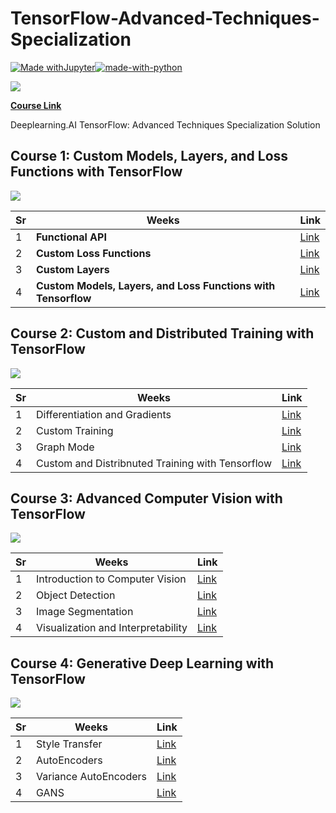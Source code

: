 # TensorFlow-Advanced-Techniques-Specialization

 [![Made withJupyter](https://img.shields.io/badge/Made%20with-Jupyter-orange?style=for-the-badge&logo=Jupyter)](https://jupyter.org/try)[![made-with-python](https://img.shields.io/badge/Made%20with-Python-1f425f.svg)](https://www.python.org/)

![](https://github.com/ashishpatel26/TensorFlow-Advanced-Techniques-Specialization/blob/main/images/main.jpg)

[**Course Link**](https://www.coursera.org/specializations/tensorflow-advanced-techniques)

Deeplearning.AI TensorFlow: Advanced Techniques Specialization Solution 

## Course 1: Custom Models, Layers, and Loss Functions with TensorFlow

![](https://github.com/ashishpatel26/TensorFlow-Advanced-Techniques-Specialization/blob/main/images/Course1.jpg)

| Sr   | Weeks                                                        | Link                                                         |
| ---- | ------------------------------------------------------------ | ------------------------------------------------------------ |
| 1    | **Functional API**                                           | [Link](https://github.com/ashishpatel26/TensorFlow-Advanced-Techniques-Specialization/tree/main/Course%201%20-%20Custom%20Models%2C%20Layers%2C%20and%20Loss%20Functions%20with%20TensorFlow/Week%201) |
| 2    | **Custom Loss Functions**                                    | [Link](https://github.com/ashishpatel26/TensorFlow-Advanced-Techniques-Specialization/tree/main/Course%201%20-%20Custom%20Models%2C%20Layers%2C%20and%20Loss%20Functions%20with%20TensorFlow/Week%202) |
| 3    | **Custom Layers**                                            | [Link](https://github.com/ashishpatel26/TensorFlow-Advanced-Techniques-Specialization/tree/main/Course%201%20-%20Custom%20Models%2C%20Layers%2C%20and%20Loss%20Functions%20with%20TensorFlow/Week%203) |
| 4    | **Custom Models, Layers, and Loss Functions with Tensorflow** | [Link](https://github.com/ashishpatel26/TensorFlow-Advanced-Techniques-Specialization/tree/main/Course%201%20-%20Custom%20Models%2C%20Layers%2C%20and%20Loss%20Functions%20with%20TensorFlow/Week%204) |

## Course 2: Custom and Distributed Training with TensorFlow

![](https://github.com/ashishpatel26/TensorFlow-Advanced-Techniques-Specialization/blob/main/images/Course2.jpg)

| Sr   | Weeks                                            | Link                                                         |
| ---- | ------------------------------------------------ | ------------------------------------------------------------ |
| 1    | Differentiation and Gradients                    | [Link](https://github.com/ashishpatel26/TensorFlow-Advanced-Techniques-Specialization/tree/main/Course%202%20-%20Custom%20and%20Distributed%20Training%20with%20TensorFlow/Week%201) |
| 2    | Custom Training                                  | [Link](https://github.com/ashishpatel26/TensorFlow-Advanced-Techniques-Specialization/tree/main/Course%202%20-%20Custom%20and%20Distributed%20Training%20with%20TensorFlow/Week%202) |
| 3    | Graph Mode                                       | [Link](https://github.com/ashishpatel26/TensorFlow-Advanced-Techniques-Specialization/tree/main/Course%202%20-%20Custom%20and%20Distributed%20Training%20with%20TensorFlow/Week%203) |
| 4    | Custom and Distribnuted Training with Tensorflow | [Link](https://github.com/ashishpatel26/TensorFlow-Advanced-Techniques-Specialization/tree/main/Course%202%20-%20Custom%20and%20Distributed%20Training%20with%20TensorFlow/Week%204) |

## Course 3: Advanced Computer Vision with TensorFlow

![](https://github.com/ashishpatel26/TensorFlow-Advanced-Techniques-Specialization/blob/main/images/Course3.jpg)

| Sr   | Weeks                              | Link                                                         |
| ---- | ---------------------------------- | ------------------------------------------------------------ |
| 1    | Introduction to Computer Vision    | [Link](https://github.com/ashishpatel26/TensorFlow-Advanced-Techniques-Specialization/tree/main/Course%203%20-%20Advanced%20Computer%20Vision%20with%20TensorFlow/Week%201) |
| 2    | Object Detection                   | [Link](https://github.com/ashishpatel26/TensorFlow-Advanced-Techniques-Specialization/tree/main/Course%203%20-%20Advanced%20Computer%20Vision%20with%20TensorFlow/Week%202) |
| 3    | Image Segmentation                 | [Link](https://github.com/ashishpatel26/TensorFlow-Advanced-Techniques-Specialization/tree/main/Course%203%20-%20Advanced%20Computer%20Vision%20with%20TensorFlow/Week%203) |
| 4    | Visualization and Interpretability | [Link](https://github.com/ashishpatel26/TensorFlow-Advanced-Techniques-Specialization/tree/main/Course%203%20-%20Advanced%20Computer%20Vision%20with%20TensorFlow/Week%204) |

## Course 4: Generative Deep Learning with TensorFlow

![](https://github.com/ashishpatel26/TensorFlow-Advanced-Techniques-Specialization/blob/main/images/Course4.jpg)

| Sr   | Weeks                 | Link                                                         |
| ---- | --------------------- | ------------------------------------------------------------ |
| 1    | Style Transfer        | [Link](https://github.com/ashishpatel26/TensorFlow-Advanced-Techniques-Specialization/tree/main/Course%204%20-%20Generative%20Deep%20Learning%20with%20TensorFlow/Week%201) |
| 2    | AutoEncoders          | [Link](https://github.com/ashishpatel26/TensorFlow-Advanced-Techniques-Specialization/tree/main/Course%204%20-%20Generative%20Deep%20Learning%20with%20TensorFlow/Week%202) |
| 3    | Variance AutoEncoders | [Link](https://github.com/ashishpatel26/TensorFlow-Advanced-Techniques-Specialization/tree/main/Course%204%20-%20Generative%20Deep%20Learning%20with%20TensorFlow/Week%203) |
| 4    | GANS                  | [Link](https://github.com/ashishpatel26/TensorFlow-Advanced-Techniques-Specialization/tree/main/Course%204%20-%20Generative%20Deep%20Learning%20with%20TensorFlow/Week%204) |

